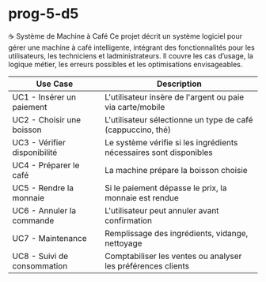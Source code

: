# prog-5-d5

☕ Système de Machine à Café
Ce projet décrit un système logiciel pour gérer une machine à café intelligente, intégrant des fonctionnalités pour les utilisateurs, 
les techniciens et ladministrateurs. Il couvre les cas d’usage, la logique métier, les erreurs possibles et les optimisations envisageables.

| Use Case                     | Description                                                                 |
| ---------------------------- | --------------------------------------------------------------------------- |
| UC1 - Insérer un paiement    | L'utilisateur insère de l'argent ou paie via carte/mobile                   |
| UC2 - Choisir une boisson    | L'utilisateur sélectionne un type de café (cappuccino, thé) |
| UC3 - Vérifier disponibilité | Le système vérifie si les ingrédients nécessaires sont disponibles          |
| UC4 - Préparer le café       | La machine prépare la boisson choisie                                       |
| UC5 - Rendre la monnaie      | Si le paiement dépasse le prix, la monnaie est rendue                       |
| UC6 - Annuler la commande    | L'utilisateur peut annuler avant confirmation                               |
| UC7 - Maintenance            | Remplissage des ingrédients, vidange, nettoyage                             |
| UC8 - Suivi de consommation  | Comptabiliser les ventes ou analyser les préférences clients                |
